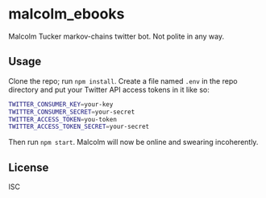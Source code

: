 # malcolm_ebooks

Malcolm Tucker markov-chains twitter bot. Not polite in any way.

## Usage

Clone the repo; run `npm install`. Create a file named `.env` in the repo directory and put your Twitter API access tokens in it like so:

```sh
TWITTER_CONSUMER_KEY=your-key
TWITTER_CONSUMER_SECRET=your-secret
TWITTER_ACCESS_TOKEN=you-token
TWITTER_ACCESS_TOKEN_SECRET=your-secret
```

Then run `npm start`. Malcolm will now be online and swearing incoherently.

## License

ISC
